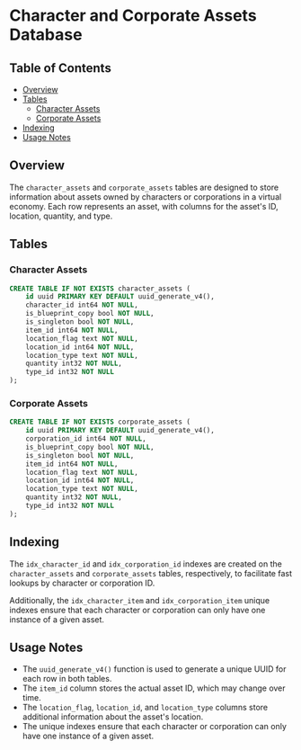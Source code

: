 # Character and Corporate Assets Database

## Table of Contents

* [Overview](#overview)
* [Tables](#tables)
	+ [Character Assets](#character-assets)
	+ [Corporate Assets](#corporate-assets)
* [Indexing](#indexing)
* [Usage Notes](#usage-notes)

## Overview
The `character_assets` and `corporate_assets` tables are designed to store information about assets owned by characters or corporations in a virtual economy. Each row represents an asset, with columns for the asset's ID, location, quantity, and type.

## Tables

### Character Assets
```sql
CREATE TABLE IF NOT EXISTS character_assets (
    id uuid PRIMARY KEY DEFAULT uuid_generate_v4(),
    character_id int64 NOT NULL,
    is_blueprint_copy bool NOT NULL,
    is_singleton bool NOT NULL,
    item_id int64 NOT NULL,
    location_flag text NOT NULL,
    location_id int64 NOT NULL,
    location_type text NOT NULL,
    quantity int32 NOT NULL,
    type_id int32 NOT NULL
);
```

### Corporate Assets
```sql
CREATE TABLE IF NOT EXISTS corporate_assets (
    id uuid PRIMARY KEY DEFAULT uuid_generate_v4(),
    corporation_id int64 NOT NULL,
    is_blueprint_copy bool NOT NULL,
    is_singleton bool NOT NULL,
    item_id int64 NOT NULL,
    location_flag text NOT NULL,
    location_id int64 NOT NULL,
    location_type text NOT NULL,
    quantity int32 NOT NULL,
    type_id int32 NOT NULL
);
```

## Indexing

The `idx_character_id` and `idx_corporation_id` indexes are created on the `character_assets` and `corporate_assets` tables, respectively, to facilitate fast lookups by character or corporation ID.

Additionally, the `idx_character_item` and `idx_corporation_item` unique indexes ensure that each character or corporation can only have one instance of a given asset.

## Usage Notes

* The `uuid_generate_v4()` function is used to generate a unique UUID for each row in both tables.
* The `item_id` column stores the actual asset ID, which may change over time.
* The `location_flag`, `location_id`, and `location_type` columns store additional information about the asset's location.
* The unique indexes ensure that each character or corporation can only have one instance of a given asset.